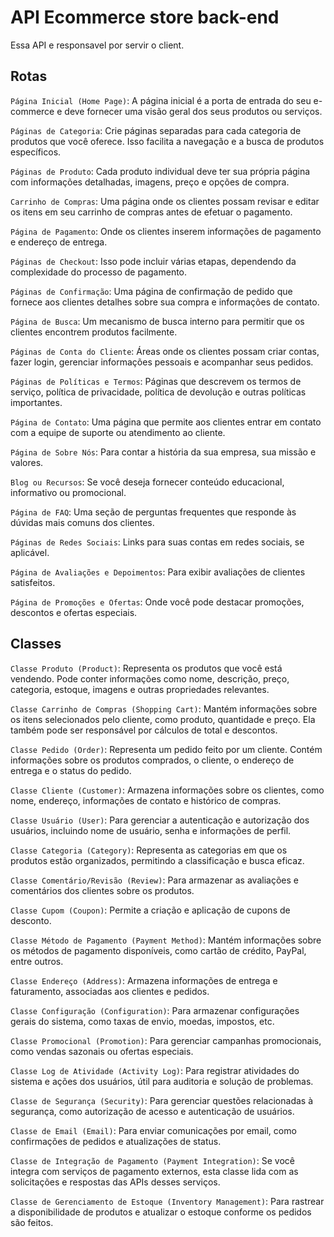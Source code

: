 # API Ecommerce store back-end

Essa API e responsavel por servir o client.

## Rotas

``Página Inicial (Home Page)``: A página inicial é a porta de entrada do seu e-commerce e deve fornecer uma visão geral dos seus produtos ou serviços.

``Páginas de Categoria``: Crie páginas separadas para cada categoria de produtos que você oferece. Isso facilita a navegação e a busca de produtos específicos.

``Páginas de Produto``: Cada produto individual deve ter sua própria página com informações detalhadas, imagens, preço e opções de compra.

``Carrinho de Compras``: Uma página onde os clientes possam revisar e editar os itens em seu carrinho de compras antes de efetuar o pagamento.

``Página de Pagamento``: Onde os clientes inserem informações de pagamento e endereço de entrega.

``Páginas de Checkout``: Isso pode incluir várias etapas, dependendo da complexidade do processo de pagamento.

``Páginas de Confirmação``: Uma página de confirmação de pedido que fornece aos clientes detalhes sobre sua compra e informações de contato.

``Página de Busca``: Um mecanismo de busca interno para permitir que os clientes encontrem produtos facilmente.

``Páginas de Conta do Cliente``: Áreas onde os clientes possam criar contas, fazer login, gerenciar informações pessoais e acompanhar seus pedidos.

``Páginas de Políticas e Termos``: Páginas que descrevem os termos de serviço, política de privacidade, política de devolução e outras políticas importantes.

``Página de Contato``: Uma página que permite aos clientes entrar em contato com a equipe de suporte ou atendimento ao cliente.

``Página de Sobre Nós``: Para contar a história da sua empresa, sua missão e valores.

``Blog ou Recursos``: Se você deseja fornecer conteúdo educacional, informativo ou promocional.

``Página de FAQ``: Uma seção de perguntas frequentes que responde às dúvidas mais comuns dos clientes.

``Páginas de Redes Sociais``: Links para suas contas em redes sociais, se aplicável.

``Página de Avaliações e Depoimentos``: Para exibir avaliações de clientes satisfeitos.

``Página de Promoções e Ofertas``: Onde você pode destacar promoções, descontos e ofertas especiais.

## Classes

``Classe Produto (Product)``: Representa os produtos que você está vendendo. Pode conter informações como nome, descrição, preço, categoria, estoque, imagens e outras propriedades relevantes.

``Classe Carrinho de Compras (Shopping Cart)``: Mantém informações sobre os itens selecionados pelo cliente, como produto, quantidade e preço. Ela também pode ser responsável por cálculos de total e descontos.

``Classe Pedido (Order)``: Representa um pedido feito por um cliente. Contém informações sobre os produtos comprados, o cliente, o endereço de entrega e o status do pedido.

``Classe Cliente (Customer)``: Armazena informações sobre os clientes, como nome, endereço, informações de contato e histórico de compras.

``Classe Usuário (User)``: Para gerenciar a autenticação e autorização dos usuários, incluindo nome de usuário, senha e informações de perfil.

``Classe Categoria (Category)``: Representa as categorias em que os produtos estão organizados, permitindo a classificação e busca eficaz.

``Classe Comentário/Revisão (Review)``: Para armazenar as avaliações e comentários dos clientes sobre os produtos.

``Classe Cupom (Coupon)``: Permite a criação e aplicação de cupons de desconto.

``Classe Método de Pagamento (Payment Method)``: Mantém informações sobre os métodos de pagamento disponíveis, como cartão de crédito, PayPal, entre outros.

``Classe Endereço (Address)``: Armazena informações de entrega e faturamento, associadas aos clientes e pedidos.

``Classe Configuração (Configuration)``: Para armazenar configurações gerais do sistema, como taxas de envio, moedas, impostos, etc.

``Classe Promocional (Promotion)``: Para gerenciar campanhas promocionais, como vendas sazonais ou ofertas especiais.

``Classe Log de Atividade (Activity Log)``: Para registrar atividades do sistema e ações dos usuários, útil para auditoria e solução de problemas.

``Classe de Segurança (Security)``: Para gerenciar questões relacionadas à segurança, como autorização de acesso e autenticação de usuários.

``Classe de Email (Email)``: Para enviar comunicações por email, como confirmações de pedidos e atualizações de status.

``Classe de Integração de Pagamento (Payment Integration)``: Se você integra com serviços de pagamento externos, esta classe lida com as solicitações e respostas das APIs desses serviços.

``Classe de Gerenciamento de Estoque (Inventory Management)``: Para rastrear a disponibilidade de produtos e atualizar o estoque conforme os pedidos são feitos.